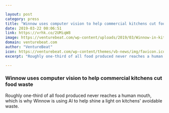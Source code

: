 ```yaml
---

layout: post
category: press
title: "Winnow uses computer vision to help commercial kitchens cut food waste"
date: 2019-03-22 00:06:51
link: https://vrhk.co/2UMiqW8
image: https://venturebeat.com/wp-content/uploads/2019/03/Winnow-in-kitchen-1.jpg?w=1200&strip=all
domain: venturebeat.com
author: "VentureBeat"
icon: https://venturebeat.com/wp-content/themes/vb-news/img/favicon.ico
excerpt: "Roughly one-third of all food produced never reaches a human mouth, which is why Winnow is using AI to help shine a light on kitchens' avoidable waste. "

---
```


### Winnow uses computer vision to help commercial kitchens cut food waste

Roughly one-third of all food produced never reaches a human mouth, which is why Winnow is using AI to help shine a light on kitchens' avoidable waste. 
